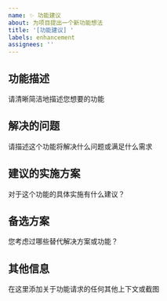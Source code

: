 ```yaml
---
name: ✨ 功能建议
about: 为项目提出一个新功能想法
title: '[功能建议] '
labels: enhancement
assignees: ''
---
```


## 功能描述
请清晰简洁地描述您想要的功能

## 解决的问题
请描述这个功能将解决什么问题或满足什么需求

## 建议的实施方案
对于这个功能的具体实施有什么建议？

## 备选方案
您考虑过哪些替代解决方案或功能？

## 其他信息
在这里添加关于功能请求的任何其他上下文或截图